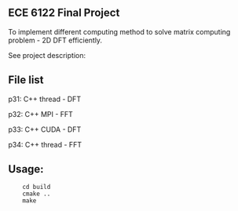## ECE 6122 Final Project

To implement different computing method to solve matrix computing problem - 2D DFT efficiently.

See project description: 

## File list
p31: C++ thread - DFT

p32: C++ MPI - FFT

p33: C++ CUDA - DFT

p34: C++ thread - FFT

## Usage:
```
	cd build
	cmake ..
	make
```
